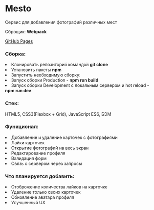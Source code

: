 <h1> Mesto </h1>

<p>Сервис для добавления фотографий различных мест</p>

<p>Сброщик: <b>Webpack</b></p>

[GitHub Pages](https://eugeneebergard.github.io/mesto-webpack/)

<h3>Сборка:</h3>

<li>Клонировать репозиторий командой <b>git clone</b></li> 
<li>Установить пакеты <b>npm</b></li>
<li>Запустить необходимую сборку:</li>
<li>Запуск сборки Production - <b>npm run build</b></li>
<li>Запуск сборки Development с локальным сервером и hot reload - <b>npm run dev</b></li>


<h3>Стек:</h3> HTML5, CSS3(Flexbox + Grid), JavaScript ES6, БЭМ

<h3>Функционал:</h3>

<li>Добавление и удаление карточек с фотографиями</li> 
<li>Лайки карточек</li>
<li>Открытие фотографий на весь экран</li>
<li>Редактирование профиля</li>
<li>Валидация форм</li>
<li>Связь с сервером через запросы</li>

<h3>Что планируется добавить:</h3>

<li>Отоброжение количества лайков на карточке</li>
<li>Удаление только своих карточек</li>
<li>Обновление аватара профиля</li>
<li>Улучшенный UX</li>

